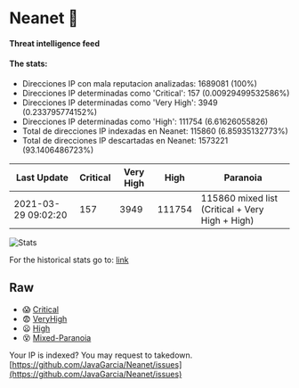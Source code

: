 # Neanet :hocho:
#### Threat intelligence feed
#### The stats:

- Direcciones IP con mala reputacion analizadas: 1689081 (100%)
- Direcciones IP determinadas como 'Critical':  157 (0.00929499532586%)
- Direcciones IP determinadas como 'Very High':  3949 (0.233795774152%)
- Direcciones IP determinadas como 'High':  111754 (6.61626055826)
- Total de direcciones IP indexadas en Neanet:  115860 (6.85935132773%)
- Total de direcciones IP descartadas en Neanet:  1573221 (93.1406486723%)

| Last Update | Critical | Very High | High | Paranoia |
| --- | --- | --- | --- | --- |
| 2021-03-29 09:02:20 | 157 | 3949 | 111754 | 115860 mixed list (Critical + Very High + High)|

![Stats](https://docs.google.com/spreadsheets/d/e/2PACX-1vSnaNMIXVabIpDJjufMlzH7poXnshF3mgd8Is1g9ytUEzVsP5my4Trn8f-xkoLLQ38xpL3HtmUexLo6/pubchart?oid=501124687&format=image)

For the historical stats go to: [link](/stats.csv)
## Raw
- :scream: [Critical](https://raw.githubusercontent.com/JavaGarcia/Neanet/master/blacklists/neanet_critical.txt)
- :fearful: [VeryHigh](https://raw.githubusercontent.com/JavaGarcia/Neanet/master/blacklists/neanet_veryHigh.txtt)
- :frowning: [High](https://raw.githubusercontent.com/JavaGarcia/Neanet/master/blacklists/neanet_high.txt)
- :dizzy_face: [Mixed-Paranoia](https://raw.githubusercontent.com/JavaGarcia/Neanet/master/blacklists/neanet_all.txt)


Your IP is indexed? You may request to takedown. [https://github.com/JavaGarcia/Neanet/issues](https://github.com/JavaGarcia/Neanet/issues)




















































































































































































































































































































































































































































































































































































































































































































































































































































































































































































































































































































































































































































































































































































































































































































































































































































































































































































































































































































































































































































































































































































































































































































































































































































































































































































































































































































































































































































































































































































































































































































































































































































































































































































































































































































































































































































































































































































































































































































































































































































































































































































































































































































































































































































































































































































































































































































































































































































































































































































































































































































































































































































































































































































































